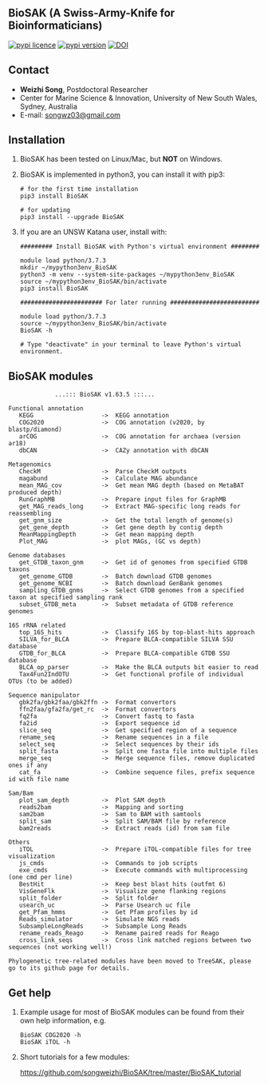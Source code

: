
## BioSAK (A Swiss-Army-Knife for Bioinformaticians)

[![pypi licence ](https://img.shields.io/pypi/l/BioSAK.svg)](https://opensource.org/licenses/gpl-3.0.html)
[![pypi version ](https://img.shields.io/pypi/v/BioSAK.svg)](https://pypi.python.org/pypi/BioSAK) 
[![DOI](https://zenodo.org/badge/DOI/10.5281/zenodo.4070001.svg)](https://doi.org/10.5281/zenodo.4070001)


Contact
---

+ **Weizhi Song**, Postdoctoral Researcher
+ Center for Marine Science & Innovation, University of New South Wales, Sydney, Australia
+ E-mail: songwz03@gmail.com

    
Installation
---

1. BioSAK has been tested on Linux/Mac, but **NOT** on Windows.

1. BioSAK is implemented in python3, you can install it with pip3:

       # for the first time installation
       pip3 install BioSAK
      
       # for updating
       pip3 install --upgrade BioSAK
      
1. If you are an UNSW Katana user, install with:

       ######### Install BioSAK with Python's virtual environment ########

       module load python/3.7.3
       mkdir ~/mypython3env_BioSAK
       python3 -m venv --system-site-packages ~/mypython3env_BioSAK
       source ~/mypython3env_BioSAK/bin/activate
       pip3 install BioSAK

       ####################### For later running #########################

       module load python/3.7.3
       source ~/mypython3env_BioSAK/bin/activate
       BioSAK -h
              
       # Type "deactivate" in your terminal to leave Python's virtual environment.


BioSAK modules
---
   
                 ...::: BioSAK v1.63.5 :::...

    Functional annotation
       KEGG                   ->  KEGG annotation
       COG2020                ->  COG annotation (v2020, by blastp/diamond)
       arCOG                  ->  COG annotation for archaea (version ar18)
       dbCAN                  ->  CAZy annotation with dbCAN

    Metagenomics
       CheckM                 ->  Parse CheckM outputs
       magabund               ->  Calculate MAG abundance
       mean_MAG_cov           ->  Get mean MAG depth (based on MetaBAT produced depth)
       RunGraphMB             ->  Prepare input files for GraphMB
       get_MAG_reads_long     ->  Extract MAG-specific long reads for reassembling
       get_gnm_size           ->  Get the total length of genome(s)
       get_gene_depth         ->  Get gene depth by contig depth
       MeanMappingDepth       ->  Get mean mapping depth 
       Plot_MAG               ->  plot MAGs, (GC vs depth)

    Genome databases
       get_GTDB_taxon_gnm     ->  Get id of genomes from specified GTDB taxons
       get_genome_GTDB        ->  Batch download GTDB genomes
       get_genome_NCBI        ->  Batch download GenBank genomes
       sampling_GTDB_gnms     ->  Select GTDB genomes from a specified taxon at specified sampling rank
       subset_GTDB_meta       ->  Subset metadata of GTDB reference genomes

    16S rRNA related
       top_16S_hits           ->  Classify 16S by top-blast-hits approach
       SILVA_for_BLCA         ->  Prepare BLCA-compatible SILVA SSU database
       GTDB_for_BLCA          ->  Prepare BLCA-compatible GTDB SSU database
       BLCA_op_parser         ->  Make the BLCA outputs bit easier to read
       Tax4Fun2IndOTU         ->  Get functional profile of individual OTUs (to be added)
    
    Sequence manipulator
       gbk2fa/gbk2faa/gbk2ffn ->  Format convertors
       ffn2faa/gfa2fa/get_rc  ->  Format convertors
       fq2fa                  ->  Convert fastq to fasta
       fa2id                  ->  Export sequence id
       slice_seq              ->  Get specified region of a sequence
       rename_seq             ->  Rename sequences in a file
       select_seq             ->  Select sequences by their ids
       split_fasta            ->  Split one fasta file into multiple files
       merge_seq              ->  Merge sequence files, remove duplicated ones if any
       cat_fa                 ->  Combine sequence files, prefix sequence id with file name
    
    Sam/Bam
       plot_sam_depth         ->  Plot SAM depth
       reads2bam              ->  Mapping and sorting
       sam2bam                ->  Sam to BAM with samtools
       split_sam              ->  Split SAM/BAM file by reference
       bam2reads              ->  Extract reads (id) from sam file
    
    Others
       iTOL                   ->  Prepare iTOL-compatible files for tree visualization
       js_cmds                ->  Commands to job scripts
       exe_cmds               ->  Execute commands with multiprocessing (one cmd per line)
       BestHit                ->  Keep best blast hits (outfmt 6)
       VisGeneFlk             ->  Visualize gene flanking regions
       split_folder           ->  Split folder
       usearch_uc             ->  Parse Usearch uc file
       get_Pfam_hmms          ->  Get Pfam profiles by id
       Reads_simulator        ->  Simulate NGS reads
       SubsampleLongReads     ->  Subsample Long Reads
       rename_reads_Reago     ->  Rename paired reads for Reago
       cross_link_seqs        ->  Cross link matched regions between two sequences (not working well!)
       
    Phylogenetic tree-related modules have been moved to TreeSAK, please go to its github page for details.


Get help
---

1. Example usage for most of BioSAK modules can be found from their own help information, e.g.
        
       BioSAK COG2020 -h
       BioSAK iTOL -h 

2. Short tutorials for a few modules:

    https://github.com/songweizhi/BioSAK/tree/master/BioSAK_tutorial
